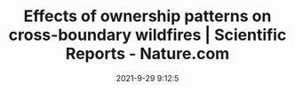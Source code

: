 ---
"title": "Effects of ownership patterns on cross-boundary wildfires | Scientific Reports - Nature.com"
"date": "2021-9-29 9:12:5"
"feed_name": "GOOGLENEWSINDUSTRIAL"
"feed_website": "https://news.google.com/search?q=industrial%2Bincident&hl=en-US&gl=US&ceid=US:en"
"feed_rss": "https://news.google.com/rss/search?q=industrial%2Bincident&hl=en-US&gl=US&ceid=US:en"
"link": "https://www.nature.com/articles/s41598-021-98730-1"
"source": "{'href': 'https://www.nature.com', 'title': 'Nature.com'}"
"file": "_posts/2021-1-1-c32349e997345ea6d32ac8217b53eb745bc7566c.md"
"accident": "0"
"drilling": "0"
"dead": "0"
"injured": "0"
"arrested": "0"
"where": "unknown site"
"causes": "unknown"
"place": "unknown place"
---